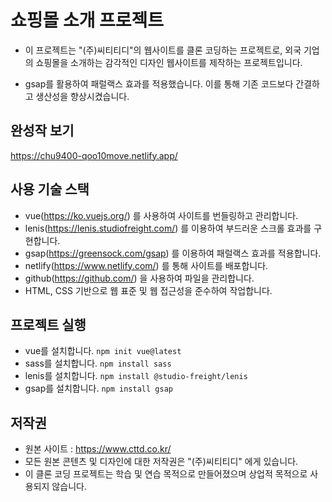 # 쇼핑몰 소개 프로젝트
- 이 프로젝트는 "(주)씨티티디"의 웹사이트를 클론 코딩하는 프로젝트로, 
외국 기업의 쇼핑몰을 소개하는 감각적인 디자인 웹사이트를 제작하는 프로젝트입니다.

- gsap를 활용하여 패럴랙스 효과를 적용했습니다. 이를 통해 기존 코드보다 간결하고 생산성을 향상시켰습니다.


## 완성작 보기 
https://chu9400-qoo10move.netlify.app/

## 사용 기술 스택
- vue(https://ko.vuejs.org/) 를 사용하여 사이트를 번들링하고 관리합니다.
- lenis(https://lenis.studiofreight.com/) 를 이용하여 부드러운 스크롤 효과를 구현합니다.
- gsap(https://greensock.com/gsap) 를 이용하여 패럴랙스 효과를 적용합니다.
- netlify(https://www.netlify.com/) 를 통해 사이트를 배포합니다.
- github(https://github.com/) 을 사용하여 파일을 관리합니다.
- HTML, CSS 기반으로 웹 표준 및 웹 접근성을 준수하여 작업합니다.

## 프로젝트 실행
- vue를 설치합니다. `npm init vue@latest`
- sass를 설치합니다. `npm install sass`
- lenis를 설치합니다. `npm install @studio-freight/lenis`
- gsap를 설치합니다. `npm install gsap`


## 저작권
- 원본 사이트 : https://www.cttd.co.kr/
- 모든 원본 콘텐츠 및 디자인에 대한 저작권은 "(주)씨티티디" 에게 있습니다.
- 이 클론 코딩 프로젝트는 학습 및 연습 목적으로 만들어졌으며 상업적 목적으로 사용되지 않습니다.